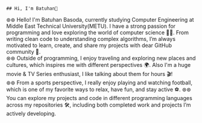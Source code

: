                                                                            ## Hi, I'm Batuhan👋

⊛⊛ Hello! I'm Batuhan Basoda, currently studying Computer Engineering at Middle East Technical University(METU). I have a strong passion for programming and love exploring the world of computer science 🧑‍💻. From writing clean code to understanding complex algorithms, I’m always motivated to learn, create, and share my projects with dear GitHub community 🐙.  
⊛⊛ Outside of programming, I enjoy traveling and exploring new places and cultures, which inspires me with different perspectives 🌍. Also I'm a huge movie & TV Series enthusiast, I like talking about them for hours 🎬!  
⊛⊛ From a sports perspective, I really enjoy playing and watching football, which is one of my favorite ways to relax, have fun, and stay active ⚽. 
⊛⊛ You can explore my projects and code in different programming languages across my repositories 🛠️, including both completed work and projects I’m actively developing. 

